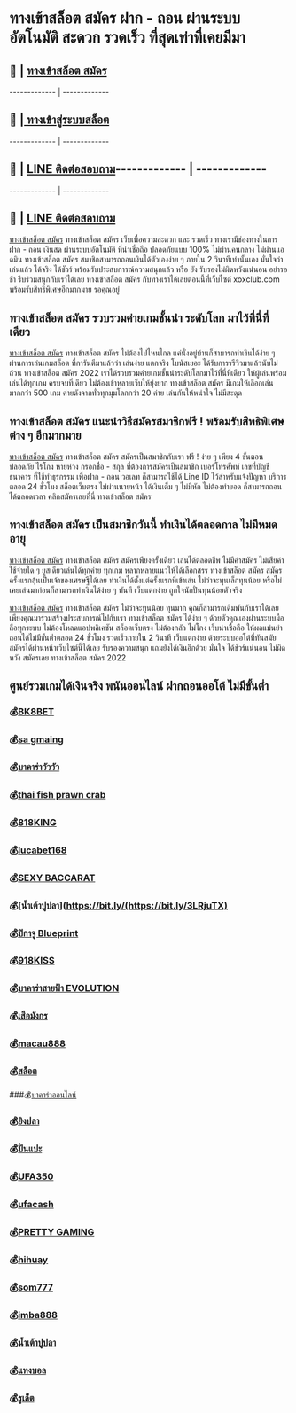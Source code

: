 # ทางเข้าสล็อต สมัคร ฝาก - ถอน ผ่านระบบอัตโนมัติ สะดวก รวดเร็ว ที่สุดเท่าที่เคยมีมา

## :money_with_wings: | [ทางเข้าสล็อต สมัคร ](https://bit.ly/3LRjuTX)
------------- | -------------
## :sparkling_heart: |[ ทางเข้าสู่ระบบสล็อต ](https://bit.ly/3LRjuTX)
------------- | -------------
## :calling: | [LINE ติดต่อสอบถาม](https://bit.ly/3fv4cbx)------------- | -------------

------------- | -------------
## :calling: | [LINE ติดต่อสอบถาม](https://bit.ly/3fv4cbx)
[ทางเข้าสล็อต สมัคร](https://bit.ly/3LRjuTX)​ ทางเข้าสล็อต สมัคร เว็บเพื่อความสะดวก และ รวดเร็ว ทางเรามีช่องทางในการฝาก - ถอน เงินสด ผ่านระบบอัตโนมัติ ที่น่าเชื่อถือ ปลอดภัยแบบ 100% ไม่ผ่านคนกลาง ไม่ผ่านแอดมิน ทางเข้าสล็อต สมัคร สมาชิกสามารถถอนเงินได้ตัวเองง่าย ๆ ภายใน 2 วินาทีเท่านั้นเอง มั่นใจว่าเล่นแล้ว ได้จริง ได้ชัวร์ พร้อมรับประสบการณ์ความสนุกแล้ว หรือ ยัง รับรองไม่ผิดหวังแน่นอน อย่ารอช้า รีบร่วมสนุกกับเราได้เลย ทางเข้าสล็อต สมัคร กับทางเราได้เลยตอนนี้ที่เว็บไซต์ xoxclub.com พร้อมรับสิทธิพิเศษอีกมากมาย รอคุณอยู่

## ทางเข้าสล็อต สมัคร รวบรวมค่ายเกมชั้นนำ ระดับโลก มาไว้ที่นี่ที่เดียว​
[ทางเข้าสล็อต สมัคร](https://bit.ly/3LRjuTX)​​ ทางเข้าสล็อต สมัคร ไม่ต้องไปไหนไกล แค่นั่งอยู่บ้านก็สามารถทำเงินได้ง่าย ๆ ผ่านการเล่นเกมสล็อต ที่การันตีมาแล้วว่า เล่นง่าย แตกจริง โบนัสเยอะ ได้รับการรรีวิวมาแล้วนับไม่ถ้วน ทางเข้าสล็อต สมัคร 2022 เราได้รวบรวมค่ายเกมชั้นนำระดับโลกมาไว้ที่นี่ที่เดียว ให้ผู้เล่นพร้อมเล่นได้ทุกเกม ครบจบที่เดียว ไม่ต้องเข้าหลายเว็บให้ยุ่งยาก ทางเข้าสล็อต สมัคร มีเกมให้เลือกเล่นมากกว่า 500 เกม ค่ายดังจากทั่วทุกมุมโลกกว่า 20 ค่าย เล่นกันให้หนำใจ ไม่มีสะดุด

## ทางเข้าสล็อต สมัคร แนะนำวิธีสมัครสมาชิกฟรี ! พร้อมรับสิทธิพิเศษต่าง ๆ อีกมากมาย
[ทางเข้าสล็อต สมัคร](https://bit.ly/3LRjuTX)​  ทางเข้าสล็อต สมัคร สมัครเป็นสมาชิกกับเรา ฟรี ! ง่าย ๆ เพียง 4 ขั้นตอน ปลอดภัย ไร้โกง หายห่วง
กรอกชื่อ - สกุล ที่ต้องการสมัครเป็นสมาชิก
เบอร์โทรศัพท์
เลขที่บัญชีธนาคาร ที่ใช้ทำธุรกรรม เพื่อฝาก - ถอน วอเลท ก็สามารถใช้ได้
Line ID ไว้สำหรับแจ้งปัญหา บริการตลอด 24 ชั่วโมง
สล็อตเว็บตรง ไม่ผ่านนายหน้า ได้เงินเต็ม ๆ ไม่มีหัก ไม่ต้องทำยอด ก็สามารถถอนได้ตลอดเวลา คลิกสมัครเลยที่นี่ ทางเข้าสล็อต สมัคร

## ทางเข้าสล็อต สมัคร เป็นสมาชิกวันนี้ ทำเงินได้ตลอดกาล ไม่มีหมดอายุ
[ทางเข้าสล็อต สมัคร](https://bit.ly/3LRjuTX)​​ ทางเข้าสล็อต สมัคร สมัครเพียงครั้งเดียว เล่นได้ตลอดชีพ ไม่มีค่าสมัคร ไม่เสียค่าใช้จ่ายใด ๆ ยูสเดียวเล่นได้ทุกค่าย ทุกเกม หลากหลายแนวให้ได้เลือกสรร ทางเข้าสล็อต สมัคร สมัครครั้งแรกลุ้นเป็นเจ้าของเศรษฐีได้เลย ทำเงินได้ตั้งแต่ครั้งแรกที่เข้าเล่น ไม่ว่าจะทุนเล็กทุนน้อย หรือไม่เคยเล่นมาก่อนก็สามารถทำเงินได้ง่าย ๆ ทันที เว็บแตกง่าย ถูกใจนักปั่นทุนน้อยตัวจริง

[ทางเข้าสล็อต สมัคร](https://bit.ly/3LRjuTX)​ ​ทางเข้าสล็อต สมัคร ไม่ว่าจะทุนน้อย ทุนมาก คุณก็สามารถเดิมพันกับเราได้เลย เพียงคุณมาร่วมสร้างประสบการณ์ไปกับเรา ทางเข้าสล็อต สมัคร ได้ง่าย ๆ ด้วยตัวคุณเองผ่านระบบมือถือทุกระบบ ไม่ต้องโหลดแอปพลิเคชัน สล็อตเว็บตรง ไม่ต้องกลัว ไม่โกง เว็บน่าเชื่อถือ ให้ผลแม่นยำ ถอนได้ไม่มีขั้นต่ำตลอด 24 ชั่วโมง รวดเร็วภายใน 2 วินาที เว็บแตกง่าย ด้วยระบบออโต้ที่ทันสมัย สมัครได้ผ่านหน้าเว็บไซต์นี้ได้เลย รับรองความสนุก แถมยังได้เงินอีกด้วย มั่นใจ ได้ชัวร์แน่นอน ไม่ผิดหวัง สมัครเลย ทางเข้าสล็อต สมัคร 2022

## ศูนย์รวมเกมได้เงินจริง พนันออนไลน์ ฝากถอนออโต้ ไม่มีขั้นต่ำ
### :moneybag:[BK8BET](https://bit.ly/3LRjuTX)​ ​
### :moneybag:[sa gmaing](https://bit.ly/3LRjuTX)​ ​
### :moneybag:[บาคาร่าวัววัว](https://bit.ly/3LRjuTX)​ 
### :moneybag:[thai fish prawn crab](https://bit.ly/3LRjuTX)​ 
### :moneybag:[818KING](https://bit.ly/3LRjuTX)​ ​
### :moneybag:[lucabet168](https://bit.ly/3LRjuTX)​ 
### :moneybag:[SEXY BACCARAT](https://bit.ly/3LRjuTX)​ 
### :moneybag:[น้ำเต้าปูปลา](https://bit.ly/(https://bit.ly/3LRjuTX)​ ​
### :moneybag:[ปิกาจู Blueprint](https://bit.ly/3LRjuTX)​ 
### :moneybag:[918KISS](https://bit.ly/3LRjuTX)​
### :moneybag:[บาคาร่าสายฟ้า EVOLUTION](https://bit.ly/3LRjuTX)​ 
### :moneybag:[เสือมังกร](https://bit.ly/3LRjuTX)​ 
### :moneybag:[macau888](https://bit.ly/3LRjuTX)​ 
### :moneybag:[สล็อต](https://bit.ly/3LRjuTX)​ 
 ###:moneybag:[บาคาร่าออนไลน์](https://bit.ly/3LRjuTX)​ 
### :moneybag:[ยิงปลา](https://bit.ly/3LRjuTX)​ 
### :moneybag:[ปั่นแปะ](https://bit.ly/3LRjuTX)​ 
### :moneybag:[UFA350](https://bit.ly/3LRjuTX)​ 
### :moneybag:[ufacash](https://bit.ly/3LRjuTX)​ 
### :moneybag:[PRETTY GAMING](https://bit.ly/3LRjuTX)​ 
### :moneybag:[hihuay](https://bit.ly/3LRjuTX)​ 
### :moneybag:[som777](https://bit.ly/3LRjuTX)​ 
### :moneybag:[imba888](https://bit.ly/3Lnpwvy)
### :moneybag:[น้ำเต้าปูปลา](https://bit.ly/3LRjuTX)​ 
### :moneybag:[แทงบอล](https://bit.ly/3LRjuTX)​ 
### :moneybag:[รูเล็ต](https://bit.ly/3LRjuTX)​ 

